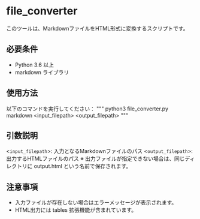 # file_converter

このツールは、MarkdownファイルをHTML形式に変換するスクリプトです。

## 必要条件
- Python 3.6 以上
- markdown ライブラリ


## 使用方法

以下のコマンドを実行してください：
"""
python3 file_converter.py markdown <input_filepath> <output_filepath>
"""

## 引数説明
<`input_filepath`>: 入力となるMarkdownファイルのパス
<`output_filepath`>: 出力するHTMLファイルのパス
※ 出力ファイルが指定できない場合は、同じディレクトリに output.html という名前で保存されます。

## 注意事項
- 入力ファイルが存在しない場合はエラーメッセージが表示されます。
- HTML出力には tables 拡張機能が含まれています。
